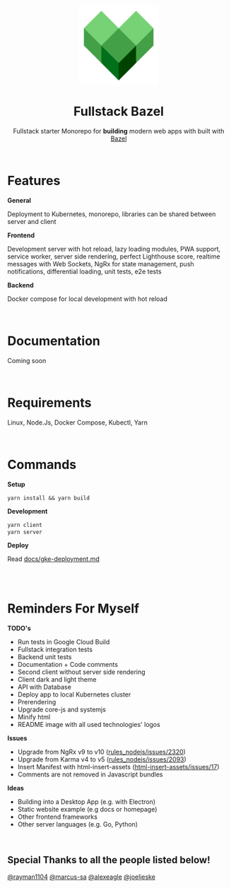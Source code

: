 <div align="center">
  <a href="https://github.com/flolu/fullstack-bazel">
    <img width="180px" height="auto" src="./services/client/assets/icons/icon-192x192.png" />
  </a>
  <br>
  <h1>Fullstack Bazel</h1>
  <p>
    Fullstack starter Monorepo for <strong>building</strong> modern web apps with built with <a href="https://bazel.build">Bazel</a>
  </p>
</div>

<br>

# Features

**General**

Deployment to Kubernetes, monorepo, libraries can be shared between server and client

**Frontend**

Development server with hot reload, lazy loading modules, PWA support, service worker, server side rendering, perfect Lighthouse score, realtime messages with Web Sockets, NgRx for state management, push notifications, differential loading, unit tests, e2e tests

**Backend**

Docker compose for local development with hot reload

<br>

# Documentation

Coming soon

<br>

# Requirements

Linux, Node.Js, Docker Compose, Kubectl, Yarn

<br>

# Commands

**Setup**

```
yarn install && yarn build
```

**Development**

```
yarn client
yarn server
```

**Deploy**

Read [docs/gke-deployment.md](docs/gke-deployment.md)

<br>
<br>

# Reminders For Myself

**TODO's**

- Run tests in Google Cloud Build
- Fullstack integration tests
- Backend unit tests
- Documentation + Code comments
- Second client without server side rendering
- Client dark and light theme
- API with Database
- Deploy app to local Kubernetes cluster
- Prerendering
- Upgrade core-js and systemjs
- Minify html
- README image with all used technologies' logos

**Issues**

- Upgrade from NgRx v9 to v10 ([rules_nodejs/issues/2320](https://github.com/bazelbuild/rules_nodejs/issues/2320))
- Upgrade from Karma v4 to v5 ([rules_nodejs/issues/2093](https://github.com/bazelbuild/rules_nodejs/issues/2093))
- Insert Manifest with html-insert-assets ([html-insert-assets/issues/17](https://github.com/jbedard/html-insert-assets/issues/17))
- Comments are not removed in Javascript bundles

**Ideas**

- Building into a Desktop App (e.g. with Electron)
- Static website example (e.g docs or homepage)
- Other frontend frameworks
- Other server languages (e.g. Go, Python)

<br>

## Special Thanks to all the people listed below!

[@rayman1104](https://github.com/rayman1104) [@marcus-sa](https://github.com/marcus-sa) [@alexeagle](https://github.com/alexeagle) [@joeljeske](https://github.com/joeljeske)
